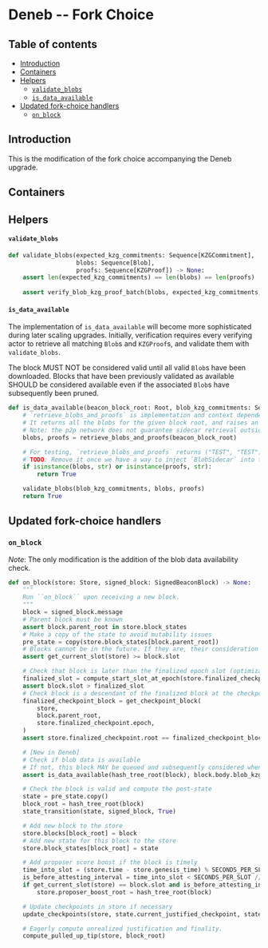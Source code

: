 # Deneb -- Fork Choice

## Table of contents
<!-- TOC -->
<!-- START doctoc generated TOC please keep comment here to allow auto update -->
<!-- DON'T EDIT THIS SECTION, INSTEAD RE-RUN doctoc TO UPDATE -->

- [Introduction](#introduction)
- [Containers](#containers)
- [Helpers](#helpers)
    - [`validate_blobs`](#validate_blobs)
    - [`is_data_available`](#is_data_available)
- [Updated fork-choice handlers](#updated-fork-choice-handlers)
  - [`on_block`](#on_block)

<!-- END doctoc generated TOC please keep comment here to allow auto update -->
<!-- /TOC -->

## Introduction

This is the modification of the fork choice accompanying the Deneb upgrade.

## Containers

## Helpers

#### `validate_blobs`

```python
def validate_blobs(expected_kzg_commitments: Sequence[KZGCommitment],
                   blobs: Sequence[Blob],
                   proofs: Sequence[KZGProof]) -> None:
    assert len(expected_kzg_commitments) == len(blobs) == len(proofs)
    
    assert verify_blob_kzg_proof_batch(blobs, expected_kzg_commitments, proofs)
```

#### `is_data_available`

The implementation of `is_data_available` will become more sophisticated during later scaling upgrades.
Initially, verification requires every verifying actor to retrieve all matching `Blob`s and `KZGProof`s, and validate them with `validate_blobs`.

The block MUST NOT be considered valid until all valid `Blob`s have been downloaded. Blocks that have been previously validated as available SHOULD be considered available even if the associated `Blob`s have subsequently been pruned.

```python
def is_data_available(beacon_block_root: Root, blob_kzg_commitments: Sequence[KZGCommitment]) -> bool:
    # `retrieve_blobs_and_proofs` is implementation and context dependent
    # It returns all the blobs for the given block root, and raises an exception if not available
    # Note: the p2p network does not guarantee sidecar retrieval outside of `MIN_EPOCHS_FOR_BLOB_SIDECARS_REQUESTS`
    blobs, proofs = retrieve_blobs_and_proofs(beacon_block_root)

    # For testing, `retrieve_blobs_and_proofs` returns ("TEST", "TEST").
    # TODO: Remove it once we have a way to inject `BlobSidecar` into tests.
    if isinstance(blobs, str) or isinstance(proofs, str):
        return True

    validate_blobs(blob_kzg_commitments, blobs, proofs)
    return True
```

## Updated fork-choice handlers

### `on_block`

*Note*: The only modification is the addition of the blob data availability check.

```python
def on_block(store: Store, signed_block: SignedBeaconBlock) -> None:
    """
    Run ``on_block`` upon receiving a new block.
    """
    block = signed_block.message
    # Parent block must be known
    assert block.parent_root in store.block_states
    # Make a copy of the state to avoid mutability issues
    pre_state = copy(store.block_states[block.parent_root])
    # Blocks cannot be in the future. If they are, their consideration must be delayed until they are in the past.
    assert get_current_slot(store) >= block.slot

    # Check that block is later than the finalized epoch slot (optimization to reduce calls to get_ancestor)
    finalized_slot = compute_start_slot_at_epoch(store.finalized_checkpoint.epoch)
    assert block.slot > finalized_slot
    # Check block is a descendant of the finalized block at the checkpoint finalized slot
    finalized_checkpoint_block = get_checkpoint_block(
        store,
        block.parent_root,
        store.finalized_checkpoint.epoch,
    )
    assert store.finalized_checkpoint.root == finalized_checkpoint_block

    # [New in Deneb]
    # Check if blob data is available
    # If not, this block MAY be queued and subsequently considered when blob data becomes available
    assert is_data_available(hash_tree_root(block), block.body.blob_kzg_commitments)

    # Check the block is valid and compute the post-state
    state = pre_state.copy()
    block_root = hash_tree_root(block)
    state_transition(state, signed_block, True)

    # Add new block to the store
    store.blocks[block_root] = block
    # Add new state for this block to the store
    store.block_states[block_root] = state

    # Add proposer score boost if the block is timely
    time_into_slot = (store.time - store.genesis_time) % SECONDS_PER_SLOT
    is_before_attesting_interval = time_into_slot < SECONDS_PER_SLOT // INTERVALS_PER_SLOT
    if get_current_slot(store) == block.slot and is_before_attesting_interval:
        store.proposer_boost_root = hash_tree_root(block)

    # Update checkpoints in store if necessary
    update_checkpoints(store, state.current_justified_checkpoint, state.finalized_checkpoint)

    # Eagerly compute unrealized justification and finality.
    compute_pulled_up_tip(store, block_root)
```
